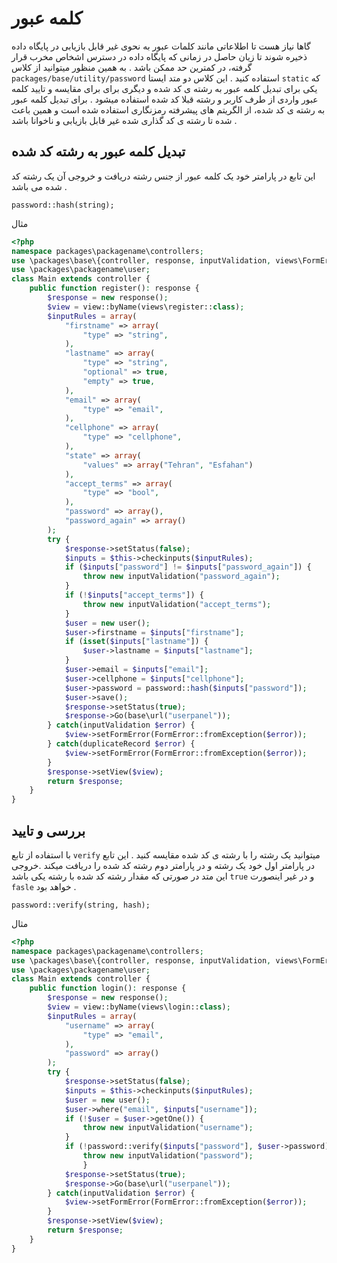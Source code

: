
# کلمه عبور
گاها نیاز هست تا اطلاعاتی مانند کلمات عبور  به نحوی غیر قابل بازیابی در پایگاه داده ذخیره شوند تا زیان حاصل در زمانی که پایگاه داده در دسترس اشخاص مخرب قرار گرفته، در کمترین حد ممکن باشد . به همین منظور میتوانید از کلاس `packages/base/utility/password`  استفاده کنید . این کلاس دو متد ایستا `static` که یکی برای تبدیل کلمه عبور به رشته ی کد شده  و دیگری برای برای مقایسه و تایید کلمه عبور واردی از طرف کاربر و رشته قبلا کد شده استفاده میشود . برای تبدیل کلمه عبور به رشته ی کد شده، از الگریتم های  پیشرفته رمزنگاری استفاده شده است و همین باعث شده تا رشته ی کد گذاری شده غیر قابل بازیابی و ناخوانا باشد .

## تبدیل کلمه عبور به رشته کد شده
این تابع در پارامتر خود یک کلمه عبور از جنس رشته دریافت  و خروجی آن یک رشته کد شده می باشد .

	password::hash(string);

مثال
```php
<?php
namespace packages\packagename\controllers;
use \packages\base\{controller, response, inputValidation, views\FormError, utility\password, db\duplicateRecord};
use \packages\packagename\user;
class Main extends controller {
    public function register(): response {
        $response = new response();
        $view = view::byName(views\register::class);
        $inputRules = array(
            "firstname" => array(
                "type" => "string",
            ),
            "lastname" => array(
                "type" => "string",
                "optional" => true,
                "empty" => true,
            ),
            "email" => array(
                "type" => "email",
            ),
            "cellphone" => array(
                "type" => "cellphone",
            ),
            "state" => array(
                "values" => array("Tehran", "Esfahan")
            ),
            "accept_terms" => array(
                "type" => "bool",
            ),
            "password" => array(),
            "password_again" => array()
        );
        try {
            $response->setStatus(false);
            $inputs = $this->checkinputs($inputRules);
            if ($inputs["password"] != $inputs["password_again"]) {
                throw new inputValidation("password_again");
            }
            if (!$inputs["accept_terms"]) {
	            throw new inputValidation("accept_terms");
            }
            $user = new user();
            $user->firstname = $inputs["firstname"];
            if (isset($inputs["lastname"]) {
                $user->lastname = $inputs["lastname"];
            }
            $user->email = $inputs["email"];
            $user->cellphone = $inputs["cellphone"];
            $user->password = password::hash($inputs["password"]);
            $user->save();
            $response->setStatus(true);
            $response->Go(base\url("userpanel"));
        } catch(inputValidation $error) {
            $view->setFormError(FormError::fromException($error));
        } catch(duplicateRecord $error) {
            $view->setFormError(FormError::fromException($error));
        }
        $response->setView($view);
        return $response;
    }
}
```
## بررسی و تایید
با استفاده از تابع `verify` میتوانید یک رشته را با رشته ی کد شده مقایسه کنید . این تابع در پارامتر اول خود یک رشته و در پارامتر دوم رشته کد شده را دریافت میکند .خروجی این متد در صورتی که مقدار رشته کد شده با رشته یکی باشد `true` و در غیر اینصورت `fasle` خواهد بود .

	password::verify(string, hash);

مثال
```php
<?php
namespace packages\packagename\controllers;
use \packages\base\{controller, response, inputValidation, views\FormError, utility\password};
use \packages\packagename\user;
class Main extends controller {
    public function login(): response {
        $response = new response();
        $view = view::byName(views\login::class);
        $inputRules = array(
            "username" => array(
                "type" => "email",
            ),
            "password" => array()
        );
        try {
            $response->setStatus(false);
            $inputs = $this->checkinputs($inputRules);
            $user = new user();
            $user->where("email", $inputs["username"]);
            if (!$user = $user->getOne()) {
                throw new inputValidation("username");
            }
            if (!password::verify($inputs["password"], $user->password)) {
	            throw new inputValidation("password");
				}
            $response->setStatus(true);
            $response->Go(base\url("userpanel"));
        } catch(inputValidation $error) {
            $view->setFormError(FormError::fromException($error));
        }
        $response->setView($view);
        return $response;
    }
}
```
 

